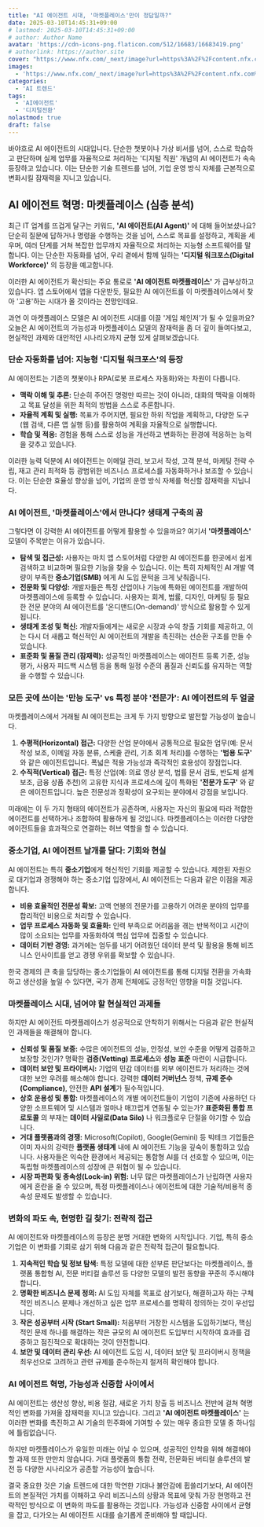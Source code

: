 ```yaml
---
title: "AI 에이전트 시대, '마켓플레이스'만이 정답일까?"
date: 2025-03-10T14:45:31+09:00
# lastmod: 2025-03-10T14:45:31+09:00
# author: Author Name
avatar: 'https://cdn-icons-png.flaticon.com/512/16683/16683419.png'
# authorlink: https://author.site
cover: "https://www.nfx.com/_next/image?url=https%3A%2F%2Fcontent.nfx.com%2Fwp-content%2Fuploads%2F2025%2F02%2FBG-3.webp&w=1080&q=75"
images:
  - 'https://www.nfx.com/_next/image?url=https%3A%2F%2Fcontent.nfx.com%2Fwp-content%2Fuploads%2F2025%2F02%2FBG-3.webp&w=1080&q=75'
categories:
  - 'AI 트렌드'
tags:
  - 'AI에이전트'
  - '디지털전환'
nolastmod: true
draft: false
---
```


바야흐로 AI 에이전트의 시대입니다. 단순한 챗봇이나 가상 비서를 넘어, 스스로 학습하고 판단하며 실제 업무를 자율적으로 처리하는 '디지털 직원' 개념의 AI 에이전트가 속속 등장하고 있습니다. 이는 단순한 기술 트렌드를 넘어, 기업 운영 방식 자체를 근본적으로 변화시킬 잠재력을 지니고 있습니다.

<!--more-->

## AI 에이전트 혁명: 마켓플레이스 (심층 분석)

최근 IT 업계를 뜨겁게 달구는 키워드, **'AI 에이전트(AI Agent)'** 에 대해 들어보셨나요? 단순히 질문에 답하거나 명령을 수행하는 것을 넘어, 스스로 목표를 설정하고, 계획을 세우며, 여러 단계를 거쳐 복잡한 업무까지 자율적으로 처리하는 지능형 소프트웨어를 말합니다. 이는 단순한 자동화를 넘어, 우리 곁에서 함께 일하는 **'디지털 워크포스(Digital Workforce)'** 의 등장을 예고합니다.

이러한 AI 에이전트가 확산되는 주요 통로로 **'AI 에이전트 마켓플레이스'** 가 급부상하고 있습니다. 앱 스토어에서 앱을 다운받듯, 필요한 AI 에이전트를 이 마켓플레이스에서 찾아 '고용'하는 시대가 올 것이라는 전망인데요.

과연 이 마켓플레이스 모델은 AI 에이전트 시대를 이끌 '게임 체인저'가 될 수 있을까요? 오늘은 AI 에이전트의 가능성과 마켓플레이스 모델의 잠재력을 좀 더 깊이 들여다보고, 현실적인 과제와 대안적인 시나리오까지 균형 있게 살펴보겠습니다.

### 단순 자동화를 넘어: 지능형 '디지털 워크포스'의 등장

AI 에이전트는 기존의 챗봇이나 RPA(로봇 프로세스 자동화)와는 차원이 다릅니다.

* **맥락 이해 및 추론:** 단순히 주어진 명령만 따르는 것이 아니라, 대화의 맥락을 이해하고 목표 달성을 위한 최적의 방법을 스스로 추론합니다.
* **자율적 계획 및 실행:** 목표가 주어지면, 필요한 하위 작업을 계획하고, 다양한 도구(웹 검색, 다른 앱 실행 등)를 활용하여 계획을 자율적으로 실행합니다.
* **학습 및 적응:** 경험을 통해 스스로 성능을 개선하고 변화하는 환경에 적응하는 능력을 갖추고 있습니다.

이러한 능력 덕분에 AI 에이전트는 이메일 관리, 보고서 작성, 고객 분석, 마케팅 전략 수립, 재고 관리 최적화 등 광범위한 비즈니스 프로세스를 자동화하거나 보조할 수 있습니다. 이는 단순한 효율성 향상을 넘어, 기업의 운영 방식 자체를 혁신할 잠재력을 지닙니다.

### AI 에이전트, '마켓플레이스'에서 만나다? 생태계 구축의 꿈

그렇다면 이 강력한 AI 에이전트를 어떻게 활용할 수 있을까요? 여기서 **'마켓플레이스'**  모델이 주목받는 이유가 있습니다.

* **탐색 및 접근성:** 사용자는 마치 앱 스토어처럼 다양한 AI 에이전트를 한곳에서 쉽게 검색하고 비교하며 필요한 기능을 찾을 수 있습니다. 이는 특히 자체적인 AI 개발 역량이 부족한 **중소기업(SMB)** 에게 AI 도입 문턱을 크게 낮춰줍니다.
* **전문화 및 다양성:** 개발자들은 특정 산업이나 기능에 특화된 에이전트를 개발하여 마켓플레이스에 등록할 수 있습니다. 사용자는 회계, 법률, 디자인, 마케팅 등 필요한 전문 분야의 AI 에이전트를 '온디맨드(On-demand)' 방식으로 활용할 수 있게 됩니다.
* **생태계 조성 및 혁신:** 개발자들에게는 새로운 시장과 수익 창출 기회를 제공하고, 이는 다시 더 새롭고 혁신적인 AI 에이전트의 개발을 촉진하는 선순환 구조를 만들 수 있습니다.
* **표준화 및 품질 관리 (잠재력):** 성공적인 마켓플레이스는 에이전트 등록 기준, 성능 평가, 사용자 피드백 시스템 등을 통해 일정 수준의 품질과 신뢰도를 유지하는 역할을 수행할 수 있습니다.

### 모든 곳에 쓰이는 '만능 도구' vs 특정 분야 '전문가': AI 에이전트의 두 얼굴

마켓플레이스에서 거래될 AI 에이전트는 크게 두 가지 방향으로 발전할 가능성이 높습니다.

1.  **수평적(Horizontal) 접근:** 다양한 산업 분야에서 공통적으로 필요한 업무(예: 문서 작성 보조, 이메일 자동 분류, 스케줄 관리, 기초 회계 처리)를 수행하는 **'범용 도구'**  와 같은 에이전트입니다. 폭넓은 적용 가능성과 즉각적인 효용성이 장점입니다.
2.  **수직적(Vertical) 접근:** 특정 산업(예: 의료 영상 분석, 법률 문서 검토, 반도체 설계 보조, 금융 상품 추천)의 고유한 지식과 프로세스에 깊이 특화된 **'전문가 도구'**  와 같은 에이전트입니다. 높은 전문성과 정확성이 요구되는 분야에서 강점을 보입니다.

미래에는 이 두 가지 형태의 에이전트가 공존하며, 사용자는 자신의 필요에 따라 적합한 에이전트를 선택하거나 조합하여 활용하게 될 것입니다. 마켓플레이스는 이러한 다양한 에이전트들을 효과적으로 연결하는 허브 역할을 할 수 있습니다.

### 중소기업, AI 에이전트 날개를 달다: 기회와 현실

AI 에이전트는 특히 **중소기업**에게 혁신적인 기회를 제공할 수 있습니다. 제한된 자원으로 대기업과 경쟁해야 하는 중소기업 입장에서, AI 에이전트는 다음과 같은 이점을 제공합니다.

* **비용 효율적인 전문성 확보:** 고액 연봉의 전문가를 고용하기 어려운 분야의 업무를 합리적인 비용으로 처리할 수 있습니다.
* **업무 프로세스 자동화 및 효율화:** 인력 부족으로 어려움을 겪는 반복적이고 시간이 많이 소요되는 업무를 자동화하여 핵심 업무에 집중할 수 있습니다.
* **데이터 기반 경영:** 과거에는 엄두를 내기 어려웠던 데이터 분석 및 활용을 통해 비즈니스 인사이트를 얻고 경쟁 우위를 확보할 수 있습니다.

한국 경제의 큰 축을 담당하는 중소기업들이 AI 에이전트를 통해 디지털 전환을 가속화하고 생산성을 높일 수 있다면, 국가 경제 전체에도 긍정적인 영향을 미칠 것입니다.

### 마켓플레이스 시대, 넘어야 할 현실적인 과제들

하지만 AI 에이전트 마켓플레이스가 성공적으로 안착하기 위해서는 다음과 같은 현실적인 과제들을 해결해야 합니다.

* **신뢰성 및 품질 보증:** 수많은 에이전트의 성능, 안정성, 보안 수준을 어떻게 검증하고 보장할 것인가? 명확한 **검증(Vetting) 프로세스**와 **성능 표준** 마련이 시급합니다.
* **데이터 보안 및 프라이버시:** 기업의 민감 데이터를 외부 에이전트가 처리하는 것에 대한 보안 우려를 해소해야 합니다. 강력한 **데이터 거버넌스** 정책, **규제 준수(Compliance)**, 안전한 **API 설계**가 필수적입니다.
* **상호 운용성 및 통합:** 마켓플레이스의 개별 에이전트들이 기업이 기존에 사용하던 다양한 소프트웨어 및 시스템과 얼마나 매끄럽게 연동될 수 있는가? **표준화된 통합 프로토콜** 의 부재는 **데이터 사일로(Data Silo)** 나 워크플로우 단절을 야기할 수 있습니다.
* **거대 플랫폼과의 경쟁:** Microsoft(Copilot), Google(Gemini) 등 빅테크 기업들은 이미 자사의 강력한 **플랫폼 생태계** 내에 AI 에이전트 기능을 깊숙이 통합하고 있습니다. 사용자들은 익숙한 환경에서 제공되는 통합형 AI를 더 선호할 수 있으며, 이는 독립형 마켓플레이스의 성장에 큰 위협이 될 수 있습니다.
* **시장 파편화 및 종속성(Lock-in) 위험:** 너무 많은 마켓플레이스가 난립하면 사용자에게 혼란을 줄 수 있으며, 특정 마켓플레이스나 에이전트에 대한 기술적/비용적 종속성 문제도 발생할 수 있습니다.

### 변화의 파도 속, 현명한 길 찾기: 전략적 접근

AI 에이전트와 마켓플레이스의 등장은 분명 거대한 변화의 시작입니다. 기업, 특히 중소기업은 이 변화를 기회로 삼기 위해 다음과 같은 전략적 접근이 필요합니다.

1.  **지속적인 학습 및 정보 탐색:** 특정 모델에 대한 섣부른 판단보다는 마켓플레이스, 플랫폼 통합형 AI, 전문 버티컬 솔루션 등 다양한 모델의 발전 동향을 꾸준히 주시해야 합니다.
2.  **명확한 비즈니스 문제 정의:** AI 도입 자체를 목표로 삼기보다, 해결하고자 하는 구체적인 비즈니스 문제나 개선하고 싶은 업무 프로세스를 명확히 정의하는 것이 우선입니다.
3.  **작은 성공부터 시작 (Start Small):** 처음부터 거창한 시스템을 도입하기보다, 핵심적인 문제 하나를 해결하는 작은 규모의 AI 에이전트 도입부터 시작하여 효과를 검증하고 점진적으로 확대하는 것이 안전합니다.
4.  **보안 및 데이터 관리 우선:** AI 에이전트 도입 시, 데이터 보안 및 프라이버시 정책을 최우선으로 고려하고 관련 규제를 준수하는지 철저히 확인해야 합니다.

### AI 에이전트 혁명, 가능성과 신중함 사이에서

AI 에이전트는 생산성 향상, 비용 절감, 새로운 가치 창출 등 비즈니스 전반에 걸쳐 혁명적인 변화를 가져올 잠재력을 지니고 있습니다. 그리고 **'AI 에이전트 마켓플레이스'** 는 이러한 변화를 촉진하고 AI 기술의 민주화에 기여할 수 있는 매우 중요한 모델 중 하나임에 틀림없습니다.

하지만 마켓플레이스가 유일한 미래는 아닐 수 있으며, 성공적인 안착을 위해 해결해야 할 과제 또한 만만치 않습니다. 거대 플랫폼의 통합 전략, 전문화된 버티컬 솔루션의 발전 등 다양한 시나리오가 공존할 가능성이 높습니다.

결국 중요한 것은 기술 트렌드에 대한 막연한 기대나 불안감에 휩쓸리기보다, AI 에이전트의 본질적인 가치를 이해하고 우리 비즈니스의 상황과 목표에 맞춰 가장 현명하고 전략적인 방식으로 이 변화의 파도를 활용하는 것입니다. 가능성과 신중함 사이에서 균형을 잡고, 다가오는 AI 에이전트 시대를 슬기롭게 준비해야 할 때입니다.
